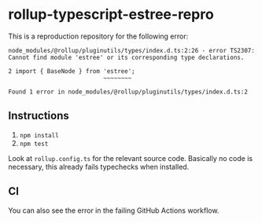 # rollup-typescript-estree-repro

This is a reproduction repository for the following error:

```
node_modules/@rollup/pluginutils/types/index.d.ts:2:26 - error TS2307: Cannot find module 'estree' or its corresponding type declarations.

2 import { BaseNode } from 'estree';
                           ~~~~~~~~

Found 1 error in node_modules/@rollup/pluginutils/types/index.d.ts:2
```

## Instructions

1. `npm install`
2. `npm test`

Look at `rollup.config.ts` for the relevant source code.
Basically no code is necessary, this already fails typechecks when installed.

## CI

You can also see the error in the failing GitHub Actions workflow.
